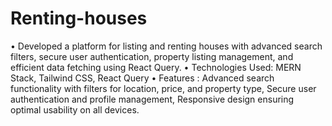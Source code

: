 # Renting-houses
•	Developed a platform for listing and renting houses with advanced search filters, secure user authentication, property listing management, and efficient data fetching using React Query. 
•	Technologies Used: MERN Stack, Tailwind CSS, React Query 
•	Features : Advanced search functionality with filters for location, price, and property type, Secure user authentication and profile management, Responsive design ensuring optimal usability on all devices.
